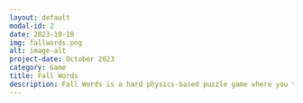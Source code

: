 ```yaml
---
layout: default
modal-id: 2
date: 2023-10-10
img: fallwords.png
alt: image-alt
project-date: October 2023
category: Game
title: Fall Words
description: Fall Words is a hard physics-based puzzle game where you type letters to drop them and collect all the asterisks.<br /><a href="https://play.google.com/store/apps/details?id=org.burgumgames.fallletters&hl=en">Google Play</a><br /><a href="https://apps.apple.com/us/app/fall-words-texting-story-game/id6476096991">App Store</a>
---
```

